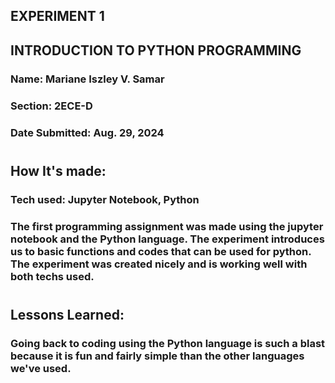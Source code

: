 ## EXPERIMENT 1
## INTRODUCTION TO PYTHON PROGRAMMING
### Name: Mariane Iszley V. Samar
### Section: 2ECE-D
### Date Submitted: Aug. 29, 2024
#
## How It's made:
### Tech used: Jupyter Notebook, Python
### The first programming assignment was made using the jupyter notebook and the Python language. The experiment introduces us to basic functions and codes that can be used for python. The experiment was created nicely and is working well with both techs used.
#
## Lessons Learned:
### Going back to coding using the Python language is such a blast because it is fun and fairly simple than the other languages we've used. 
